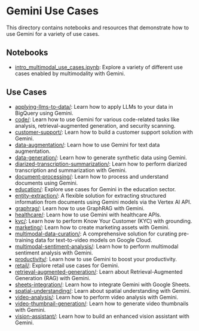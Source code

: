 # Gemini Use Cases

This directory contains notebooks and resources that demonstrate how to use Gemini for a variety of use cases.

## Notebooks

- [intro_multimodal_use_cases.ipynb](intro_multimodal_use_cases.ipynb): Explore a variety of different use cases enabled by multimodality with Gemini.

## Use Cases

- [applying-llms-to-data/](applying-llms-to-data/): Learn how to apply LLMs to your data in BigQuery using Gemini.
- [code/](code/): Learn how to use Gemini for various code-related tasks like analysis, retrieval-augmented generation, and security scanning.
- [customer-support/](customer-support/): Learn how to build a customer support solution with Gemini.
- [data-augmentation/](data-augmentation/): Learn how to use Gemini for text data augmentation.
- [data-generation/](data-generation/): Learn how to generate synthetic data using Gemini.
- [diarized-transcription-summarization/](diarized-transcription-summarization/): Learn how to perform diarized transcription and summarization with Gemini.
- [document-processing/](document-processing/): Learn how to process and understand documents using Gemini.
- [education/](education/): Explore use cases for Gemini in the education sector.
- [entity-extraction/](entity-extraction/): A flexible solution for extracting structured information from documents using Gemini models via the Vertex AI API.
- [graphrag/](graphrag/): Learn how to use GraphRAG with Gemini.
- [healthcare/](healthcare/): Learn how to use Gemini with healthcare APIs.
- [kyc/](kyc/): Learn how to perform Know Your Customer (KYC) with grounding.
- [marketing/](marketing/): Learn how to create marketing assets with Gemini.
- [multimodal-data-curation/](multimodal-data-curation/): A comprehensive solution for curating pre-training data for text-to-video models on Google Cloud.
- [multimodal-sentiment-analysis/](multimodal-sentiment-analysis/): Learn how to perform multimodal sentiment analysis with Gemini.
- [productivity/](productivity/): Learn how to use Gemini to boost your productivity.
- [retail/](retail/): Explore retail use cases for Gemini.
- [retrieval-augmented-generation/](retrieval-augmented-generation/): Learn about Retrieval-Augmented Generation (RAG) with Gemini.
- [sheets-integration/](sheets-integration/): Learn how to integrate Gemini with Google Sheets.
- [spatial-understanding/](spatial-understanding/): Learn about spatial understanding with Gemini.
- [video-analysis/](video-analysis/): Learn how to perform video analysis with Gemini.
- [video-thumbnail-generation/](video-thumbnail-generation/): Learn how to generate video thumbnails with Gemini.
- [vision-assistant/](vision-assistant/): Learn how to build an enhanced vision assistant with Gemini.
